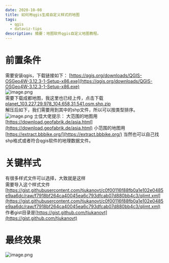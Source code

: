 ```yaml
---
date: 2020-10-08
title: 如何用qgis生成自定义样式的地图
tags:
  - qgis
  - dataviz-tips
description: 摘要：地图软件qgis自定义地图教程。
---
```



# 前置条件
需要安装qgis，下载链接如下：
[https://qgis.org/downloads/QGIS-OSGeo4W-3.12.3-1-Setup-x86.exe](https://qgis.org/downloads/QGIS-OSGeo4W-3.12.3-1-Setup-x86.exe)  
![image.png](https://cdn.nlark.com/yuque/0/2020/png/93504/1598096255606-8bca5722-74cd-4cd6-b2ee-899f20e94b0d.png#align=left&display=inline&height=651&originHeight=651&originWidth=470&size=31806&status=done&style=none&width=470)  
需要下载成都地图，我这里也已经上传，点击下载[planet_103.227,29.978_104.658,31.541.osm.shp.zip](https://www.yuque.com/attachments/yuque/0/2020/zip/93504/1598096812035-33be40e9-44b5-429b-9aac-0d9911a42ed8.zip?_lake_card=%7B%22uid%22%3A%221598096804931-0%22%2C%22src%22%3A%22https%3A%2F%2Fwww.yuque.com%2Fattachments%2Fyuque%2F0%2F2020%2Fzip%2F93504%2F1598096812035-33be40e9-44b5-429b-9aac-0d9911a42ed8.zip%22%2C%22name%22%3A%22planet_103.227%2C29.978_104.658%2C31.541.osm.shp.zip%22%2C%22size%22%3A12964029%2C%22type%22%3A%22application%2Fx-zip-compressed%22%2C%22ext%22%3A%22zip%22%2C%22progress%22%3A%7B%22percent%22%3A99%7D%2C%22status%22%3A%22done%22%2C%22percent%22%3A0%2C%22id%22%3A%228TscL%22%2C%22card%22%3A%22file%22%7D)  
解压后如下，我们需要用到其中的shp文件，所以可以按类型排序。
![image.png](https://cdn.nlark.com/yuque/0/2020/png/93504/1598096861630-d462f5c1-d22c-4fd4-b0f6-01330ca5491e.png#align=left&display=inline&height=922&originHeight=922&originWidth=796&size=109256&status=done&style=none&width=796)
士佳大佬提示：
大范围的地图用 [https://download.geofabrik.de/asia.html](https://download.geofabrik.de/asia.html)
小范围的地图用 [https://extract.bbbike.org/](https://extract.bbbike.org/)
当然也可以自己找shp格式或者符合qgis软件的地理数据文件。
# 关键样式
有很多样式文件可以选择，大致就是这样  
需要导入这个样式文件
[https://gist.githubusercontent.com/tjukanovt/c0f00116f88fb0a1e102e0485e9aa6dc/raw/f7918bf264ca40045ea6c793dfcab07d880bb4c3/qlimt.xml](https://gist.githubusercontent.com/tjukanovt/c0f00116f88fb0a1e102e0485e9aa6dc/raw/f7918bf264ca40045ea6c793dfcab07d880bb4c3/qlimt.xml)  
作者gist目录是[https://gist.github.com/tjukanovt](https://gist.github.com/tjukanovt)
# 最终效果
![image.png](https://cdn.nlark.com/yuque/0/2020/png/93504/1598603956895-fdc4c142-cae4-4b47-aa41-a3fc183a6b34.png#align=left&display=inline&height=1410&originHeight=1410&originWidth=1501&size=1335757&status=done&style=none&width=1501)


<Comment />